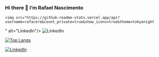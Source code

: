 ### Hi there 👋 I’m Rafael Nascimento 

<div>
  
  <a href="https://www.linkedin.com/in/rafaelandradedonascimento/" target="_blank">  </a>
    
    <img src="https://github-readme-stats.vercel.app/api?username=rafacore&count_private=true&show_icons=true&theme=tokyonight
" alt="LinkedIn"/> 
    <img src="https://img.shields.io/badge/LinkedIn-0077B5?style=for-the-badge&logo=linkedin&logoColor=white" alt="LinkedIn"> 
  



  
  [![Top Langs](https://github-readme-stats.vercel.app/api/top-langs/?username=rafacore&layout=compact&theme=tokyonight)](https://github.com/rafacore/github-readme-stats)
</div>

<a href="https://www.linkedin.com/in/rafaelandradedonascimento/" target="_blank"><img src="https://img.shields.io/badge/LinkedIn-0077B5?style=for-the-badge&logo=linkedin&logoColor=white" alt="LinkedIn"> </a>













<!--
**rafacore/rafacore** is a ✨ _special_ ✨ repository because its `README.md` (this file) appears on your GitHub profile.

Here are some ideas to get you started:

- 🔭 I’m currently working on ...
- 🌱 I’m currently learning ...
- 👯 I’m looking to collaborate on ...
- 🤔 I’m looking for help with ...
- 💬 Ask me about ...
- 📫 How to reach me: ...
- 😄 Pronouns: ...
- ⚡ Fun fact: ...
-->
